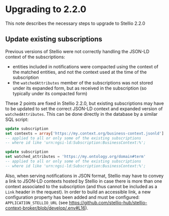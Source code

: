 # Upgrading to 2.2.0

This note describes the necessary steps to upgrade to Stellio 2.2.0

## Update existing subscriptions

Previous versions of Stellio were not correctly handling the JSON-LD context of the subscriptions:
- entities included in notifications were compacted using the context of the matched entities, and not the context used at the time of the subscription
- the `watchedAttributes` member of the subscriptions was not stored under its expanded form, but as received in the subscription (so typically under its compacted form)

These 2 points are fixed in Stellio 2.2.0, but existing subscriptions may have to be updated to set the correct JSON-LD context and expanded version of `watchedAttributes`. This can be done directly in the database by a similar SQL script:

```sql
update subscription
set contexts = array['https://my.context.org/business-context.jsonld']
-- applied to all or only some of the existing subscriptions
-- where id like 'urn:ngsi-ld:Subscription:BusinessContext:%';

update subscription
set watched_attributes = 'https://my.ontology.org/domain#term'
-- applied to all or only some of the existing subscriptions
-- where id like 'urn:ngsi-ld:Subscription:BusinessContext:%';
```

Also, when serving notifications in JSON format, Stellio may have to convey a link to JSON-LD contexts hosted by Stellio in case there is more than one context associated to the subscription (and thus cannot be included as a `Link` header in the request). In order to build an accessible link, a new configuration property has been added and must be configured: `APPLICATION_STELLIO_URL` (see https://github.com/stellio-hub/stellio-context-broker/blob/develop/.env#L16).  